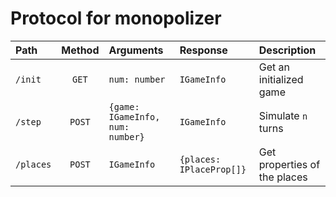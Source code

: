 # Protocol for monopolizer

|Path|Method|Arguments|Response|Description|
|:--|:--:|:--|:--|:--|
|`/init`|`GET`|`num: number`|`IGameInfo`|Get an initialized game|
|`/step`|`POST`|`{game: IGameInfo, num: number}`|`IGameInfo`|Simulate `n` turns|
|`/places`|`POST`|`IGameInfo`|`{places: IPlaceProp[]}`|Get properties of the places|
